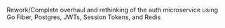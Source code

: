 Rework/Complete overhaul and rethinking of the auth microservice using Go Fiber, Postgres, JWTs, Session Tokens, and Redis
